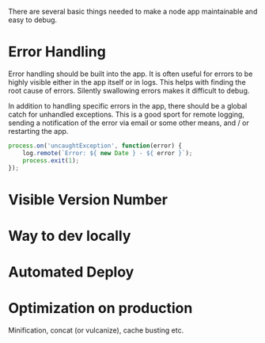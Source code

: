 There are several basic things needed to make a node app maintainable and easy to debug.

# Error Handling

Error handling should be built into the app. It is often useful for errors to be highly visible either in the app itself
or in logs. This helps with finding the root cause of errors. Silently swallowing errors makes it difficult to debug.

In addition to handling specific errors in the app, there should be a global catch for unhandled exceptions. This is a
good sport for remote logging, sending a notification of the error via email or some other means, and / or restarting
the app.

```javascript
process.on('uncaughtException', function(error) {
    log.remote(`Error: ${ new Date } - ${ error }`);
    process.exit(1);
});
```

# Visible Version Number

# Way to dev locally

# Automated Deploy

# Optimization on production

Minification, concat (or vulcanize), cache busting etc.